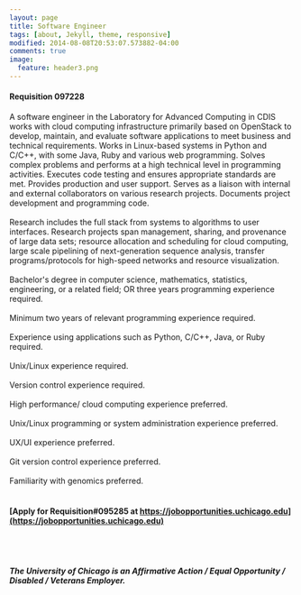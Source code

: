 ```yaml
---
layout: page
title: Software Engineer
tags: [about, Jekyll, theme, responsive]
modified: 2014-08-08T20:53:07.573882-04:00
comments: true
image:
  feature: header3.png
---
```

#### Requisition 097228

A software engineer in the Laboratory for Advanced Computing in CDIS works with cloud computing infrastructure primarily based on OpenStack to develop, maintain, and evaluate software applications to meet business and technical requirements. Works in Linux-based systems in Python and C/C++, with some Java, Ruby and various web programming. Solves complex problems and performs at a high technical level in programming activities. Executes code testing and ensures appropriate standards are met. Provides production and user support. Serves as a liaison with internal and external collaborators on various research projects. Documents project development and programming code. 
<br>
<br>
Research includes the full stack from systems to algorithms to user interfaces. Research projects span management, sharing, and provenance of large data sets; resource allocation and scheduling for cloud computing, large scale pipelining of next-generation sequence analysis, transfer programs/protocols for high-speed networks and resource visualization. 
<br>
<br>
Bachelor's degree in computer science, mathematics, statistics, engineering, or a related field; OR three years programming experience required.
<br>
<br>
Minimum two years of relevant programming experience required. 
<br>
<br>
Experience using applications such as Python, C/C++, Java, or Ruby required. 
<br>
<br>
Unix/Linux experience required. 
<br>
<br>
Version control experience required. 
<br>
<br>
High performance/ cloud computing experience preferred. 
<br>
<br>
Unix/Linux programming or system administration experience preferred.
<br>
<br>
UX/UI experience preferred. 
<br>
<br>
Git version control experience preferred. 
<br>
<br>
Familiarity with genomics preferred.  
<br>

#### [Apply for Requisition#095285 at https://jobopportunities.uchicago.edu](https://jobopportunities.uchicago.edu)

<br>
<br>

##### The University of Chicago is an Affirmative Action / Equal Opportunity / Disabled / Veterans Employer. 
